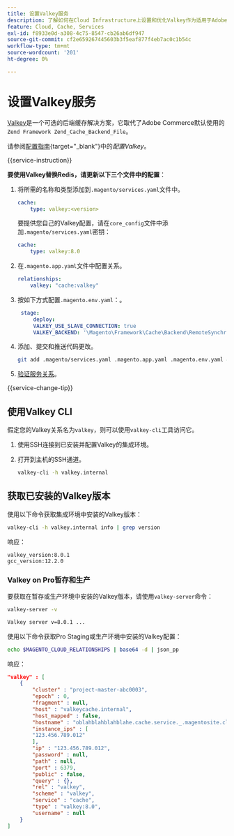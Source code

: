 ```yaml
---
title: 设置Valkey服务
description: 了解如何在Cloud Infrastructure上设置和优化Valkey作为适用于Adobe Commerce的后端缓存解决方案。
feature: Cloud, Cache, Services
exl-id: f8933e0d-a308-4c75-8547-cb26ab6df947
source-git-commit: cf2e659267445603b3f5eaf877f4eb7ac0c1b54c
workflow-type: tm+mt
source-wordcount: '201'
ht-degree: 0%

---
```


# 设置Valkey服务

[Valkey](https://valkey.io)是一个可选的后端缓存解决方案，它取代了Adobe Commerce默认使用的`Zend Framework Zend_Cache_Backend_File`。

请参阅[配置指南](https://experienceleague.adobe.com/docs/commerce-operations/configuration-guide/cache/valkey/config-valkey.html?lang=zh-Hans){target="_blank"}中的&#x200B;_配置Valkey_。

{{service-instruction}}

**要使用Valkey替换Redis，请更新以下三个文件中的配置**：

1. 将所需的名称和类型添加到`.magento/services.yaml`文件中。

   ```yaml
   cache:
       type: valkey:<version>
   ```

   要提供您自己的Valkey配置，请在`core_config`文件中添加`.magento/services.yaml`密钥：

   ```yaml
   cache:
       type: valkey:8.0
   ```

1. 在`.magento.app.yaml`文件中配置关系。

   ```yaml
   relationships:
       valkey: "cache:valkey"
   ```

1. 按如下方式配置`.magento.env.yaml`：。

   ```yaml
    stage:
        deploy:
        VALKEY_USE_SLAVE_CONNECTION: true
        VALKEY_BACKEND: '\Magento\Framework\Cache\Backend\RemoteSynchronizedCache'
   ```

1. 添加、提交和推送代码更改。

   ```bash
   git add .magento/services.yaml .magento.app.yaml .magento.env.yaml && git commit -m "Enable valkey service" && git push origin <branch-name>
   ```

1. [验证服务关系](services-yaml.md#service-relationships)。

{{service-change-tip}}

## 使用Valkey CLI

假定您的Valkey关系名为`valkey`，则可以使用`valkey-cli`工具访问它。

1. 使用SSH连接到已安装并配置Valkey的集成环境。

1. 打开到主机的SSH通道。

   ```bash
   valkey-cli -h valkey.internal
   ```

## 获取已安装的Valkey版本

使用以下命令获取集成环境中安装的Valkey版本：

```bash
valkey-cli -h valkey.internal info | grep version
```

响应：

```
valkey_version:8.0.1
gcc_version:12.2.0
```

### Valkey on Pro暂存和生产

要获取在暂存或生产环境中安装的Valkey版本，请使用`valkey-server`命令：

```bash
valkey-server -v
```

```bash
Valkey server v=8.0.1 ...
```

使用以下命令获取Pro Staging或生产环境中安装的Valkey配置：

```bash
echo $MAGENTO_CLOUD_RELATIONSHIPS | base64 -d | json_pp
```

响应：

```json
"valkey" : [
    {
        "cluster" : "project-master-abc0003",
        "epoch" : 0,
        "fragment" : null,
        "host" : "valkeycache.internal",
        "host_mapped" : false,
        "hostname" : "oblahblahblahblahe.cache.service._.magentosite.cloud",
        "instance_ips" : [
        "123.456.789.012"
        ],
        "ip" : "123.456.789.012",
        "password" : null,
        "path" : null,
        "port" : 6379,
        "public" : false,
        "query" : {},
        "rel" : "valkey",
        "scheme" : "valkey",
        "service" : "cache",
        "type" : "valkey:8.0",
        "username" : null
    }
]
```
